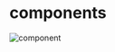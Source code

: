# components
![component](https://user-images.githubusercontent.com/56490184/150988428-aacb842d-e836-45e9-86cf-38ec9f343b76.png)

